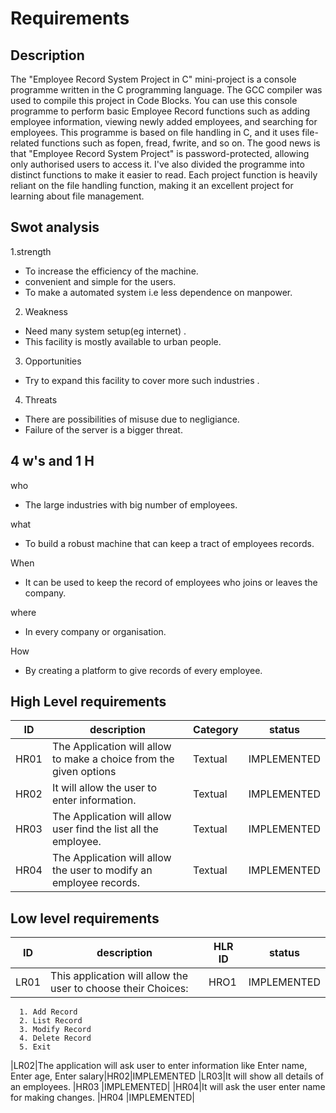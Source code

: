 # Requirements

## Description
The "Employee Record System Project in C" mini-project is a console programme written in the C programming language. The GCC compiler was used to compile this project in Code Blocks. You can use this console programme to perform basic Employee Record functions such as adding employee information, viewing newly added employees, and searching for employees. This programme is based on file handling in C, and it uses file-related functions such as fopen, fread, fwrite, and so on. The good news is that "Employee Record System Project" is password-protected, allowing only authorised users to access it. I've also divided the programme into distinct functions to make it easier to read. Each project function is heavily reliant on the file handling function, making it an excellent project for learning about file management.

## Swot analysis

1.strength
 * To increase the efficiency of the machine.
 * convenient and simple for the users.
 * To make a automated system i.e less dependence on manpower.

2. Weakness 
 * Need many system setup(eg internet) .
 * This facility is mostly available to urban people.

3. Opportunities
 * Try to expand this facility  to cover more such industries .

4. Threats
 * There are possibilities of misuse due to negligiance.
 * Failure of the server is a bigger threat.

## 4 w's and 1 H

who
 * The large industries with big number of employees.

what
 * To build a robust machine that can keep a tract of employees records.

When
 * It can be used to keep the record of employees who joins or leaves the company.

where
 * In every company or organisation.

How
 * By creating a platform to give records of every employee.


## High Level requirements
|ID  |description                                                       |Category|status     |
|----|------------------------------------------------------------------|--------|-----------|
|HR01|The Application will allow to make a choice from the given options|Textual |IMPLEMENTED|
|HR02|It will allow the user to enter information.                      |Textual |IMPLEMENTED|
|HR03|The Application will allow user find the  list all the employee.  |Textual |IMPLEMENTED|
|HR04|The Application will allow the user to modify an employee records.|Textual |IMPLEMENTED|

## Low level requirements
|ID  |description                                                       |HLR ID|status     |
|----|------------------------------------------------------------------|------|-----------|
|LR01| This application will allow the user to choose their Choices:    |HRO1  |IMPLEMENTED|
      1. Add Record		
      2. List Record		
      3. Modify Record		
      4. Delete Record		
      5. Exit 
|LR02|The application will ask user to enter information like  Enter name, Enter age, Enter salary|HR02|IMPLEMENTED
|LR03|It will show all details of an employees.                         |HR03   |IMPLEMENTED|
|HR04|It will ask the user enter name for making changes.               |HR04   |IMPLEMENTED|


